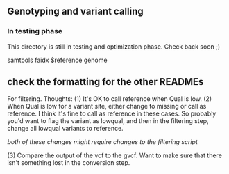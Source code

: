 ## Genotyping and variant calling


### In testing phase
This directory is still in testing and optimization phase. Check back soon ;)


samtools faidx $reference genome



## check the formatting for the other READMEs


For filtering. Thoughts:
(1) It's OK to call reference when Qual is low.
(2) When Qual is low for a variant site, either change to missing or call as reference. I think it's fine to call as reference in these cases. So probably you'd want to flag the variant as lowqual, and then in the filtering step, change all lowqual variants to reference.

*both of these changes might require changes to the filtering script*

(3) Compare the output of the vcf to the gvcf. Want to make sure that there isn't something lost in the conversion step.